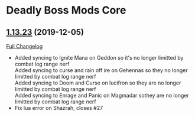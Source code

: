 # Deadly Boss Mods Core

## [1.13.23](https://github.com/DeadlyBossMods/DBM-Classic/tree/1.13.23) (2019-12-05)
[Full Changelog](https://github.com/DeadlyBossMods/DBM-Classic/compare/1.13.22...1.13.23)

- Added syncing to Ignite Mana on Geddon so it's no longer limitted by combat log range nerf  
    Added syncing to curse and rain off ire on Gehennas so they no longer limitted by combat log range nerf  
    Added syncing to Doom and Curse on lucifron so they are no longer limitted by combat log range nerf  
    Added syncing to Enrage and Panic on Magmadar sothey are no longer limitted by combat log range nerf  
- Fix lua error on Shazrah, closes #27  
